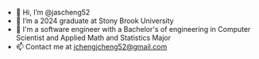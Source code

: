 - 👋 Hi, I’m @jascheng52
- 👀 I’m a 2024 graduate at Stony Brook University
- 🌱 I'm a software engineer with a Bachelor's of engineering in Computer Scientist and Applied Math and Statistics Major
- 📫 Contact me at jchengjcheng52@gmail.com
<!---
jascheng52/jascheng52 is a ✨ special ✨ repository because its `README.md` (this file) appears on your GitHub profile.
You can click the Preview link to take a look at your changes.
--->
